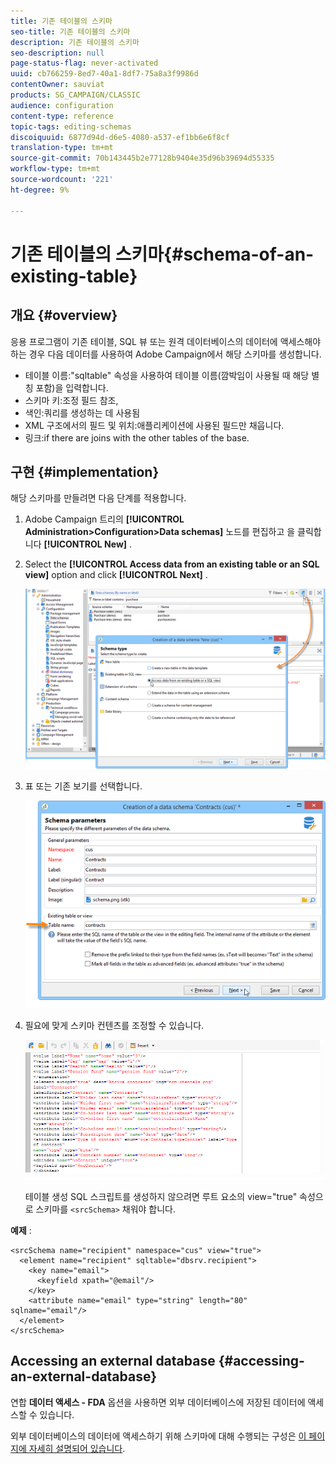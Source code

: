 ```yaml
---
title: 기존 테이블의 스키마
seo-title: 기존 테이블의 스키마
description: 기존 테이블의 스키마
seo-description: null
page-status-flag: never-activated
uuid: cb766259-8ed7-40a1-8df7-75a8a3f9986d
contentOwner: sauviat
products: SG_CAMPAIGN/CLASSIC
audience: configuration
content-type: reference
topic-tags: editing-schemas
discoiquuid: 6877d94d-d6e5-4080-a537-ef1bb6e6f8cf
translation-type: tm+mt
source-git-commit: 70b143445b2e77128b9404e35d96b39694d55335
workflow-type: tm+mt
source-wordcount: '221'
ht-degree: 9%

---
```



# 기존 테이블의 스키마{#schema-of-an-existing-table}

## 개요 {#overview}

응용 프로그램이 기존 테이블, SQL 뷰 또는 원격 데이터베이스의 데이터에 액세스해야 하는 경우 다음 데이터를 사용하여 Adobe Campaign에서 해당 스키마를 생성합니다.

* 테이블 이름:&quot;sqltable&quot; 속성을 사용하여 테이블 이름(깜박임이 사용될 때 해당 별칭 포함)을 입력합니다.
* 스키마 키:조정 필드 참조,
* 색인:쿼리를 생성하는 데 사용됨
* XML 구조에서의 필드 및 위치:애플리케이션에 사용된 필드만 채웁니다.
* 링크:if there are joins with the other tables of the base.

## 구현 {#implementation}

해당 스키마를 만들려면 다음 단계를 적용합니다.

1. Adobe Campaign 트리의 **[!UICONTROL Administration>Configuration>Data schemas]** 노드를 편집하고 을 클릭합니다 **[!UICONTROL New]** .
1. Select the **[!UICONTROL Access data from an existing table or an SQL view]** option and click **[!UICONTROL Next]** .

   ![](assets/s_ncs_configuration_extand_a_schema.png)

1. 표 또는 기존 보기를 선택합니다.

   ![](assets/s_ncs_configuration_select_table.png)

1. 필요에 맞게 스키마 컨텐츠를 조정할 수 있습니다.

   ![](assets/s_ncs_configuration_view_create_schema.png)

   테이블 생성 SQL 스크립트를 생성하지 않으려면 루트 요소의 view=&quot;true&quot; 속성으로 스키마를 `<srcSchema>` 채워야 합니다.

**예제** :

```
<srcSchema name="recipient" namespace="cus" view="true">
  <element name="recipient" sqltable="dbsrv.recipient">
    <key name="email">
      <keyfield xpath="@email"/>
    </key>   
    <attribute name="email" type="string" length="80" sqlname="email"/>
  </element>
</srcSchema>
```

## Accessing an external database {#accessing-an-external-database}

연합 **데이터 액세스 - FDA** 옵션을 사용하면 외부 데이터베이스에 저장된 데이터에 액세스할 수 있습니다.

외부 데이터베이스의 데이터에 액세스하기 위해 스키마에 대해 수행되는 구성은 [이 페이지에 자세히 설명되어 있습니다](../../platform/using/creating-data-schema.md).
